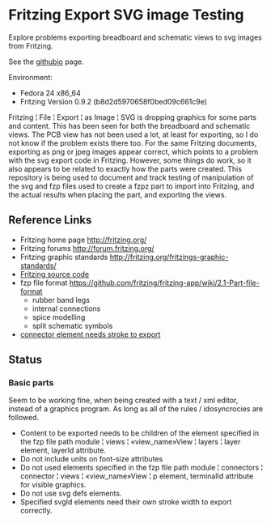 # Fritzing Export SVG image Testing
Explore problems exporting breadboard and schematic views to svg images from Fritzing.

See the [githubio](https://mmerlin.github.io/fesTest/) page.

Environment:
* Fedora 24 x86_64
* Fritzing Version 0.9.2 (b8d2d5970658f0bed09c661c9e)

Fritzing ¦ File ¦ Export ¦ as Image ¦ SVG is dropping graphics for some parts and content.  This has been seen for both the breadboard and schematic views.  The PCB view has not been used a lot, at least for exporting, so I do not know if the problem exists there too.  For the same Fritzing documents, exporting as png or jpeg images appear correct, which points to a problem with the svg export code in Fritzing.  However, some things do work, so it also appears to be related to exactly how the parts were created.  This repository is being used to document and track testing of manipulation of the svg and fzp files used to create a fzpz part to import into Fritzing, and the actual results when placing the part, and exporting the views.

## Reference Links
* Fritzing home page http://fritzing.org/
* Fritzing forums http://forum.fritzing.org/
* Fritzing graphic standards http://fritzing.org/fritzings-graphic-standards/
* [Fritzing source code](https://github.com/fritzing/fritzing-app)
* fzp file format https://github.com/fritzing/fritzing-app/wiki/2.1-Part-file-format
  * rubber band legs
  * internal connections
  * spice modelling
  * split schematic symbols
* [connector element needs stroke to export](https://github.com/fritzing/fritzing-app/issues/3262#issuecomment-290686168)

## Status
### Basic parts

Seem to be working fine, when being created with a text / xml editor, instead of a graphics program.  As long as all of the rules / idosyncrocies are followed.
* Content to be exported needs to be children of the element specified in the fzp file path module ¦ views ¦ «view_name»View ¦ layers ¦ layer element, layerId attribute.
* Do not include units on font-size attributes
* Do not used elements specified in the fzp file path module ¦ connectors ¦ connector ¦ views ¦ «view_name»View ¦ p element, terminalId attribute for visible graphics.
* Do not use svg defs elements.
* Specified svgId elements need their own stroke width to export correctly.
